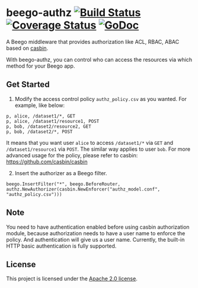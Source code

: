 # beego-authz [![Build Status](https://travis-ci.org/casbin/beego-authz.svg?branch=master)](https://travis-ci.org/casbin/beego-authz) [![Coverage Status](https://coveralls.io/repos/github/casbin/beego-authz/badge.svg?branch=master)](https://coveralls.io/github/casbin/beego-authz?branch=master) [![GoDoc](https://godoc.org/github.com/casbin/beego-authz?status.svg)](https://godoc.org/github.com/casbin/beego-authz)
A Beego middleware that provides authorization like ACL, RBAC, ABAC based on [casbin](https://github.com/casbin/casbin).

With beego-authz, you can control who can access the resources via which method for your Beego app.

## Get Started

1. Modify the access control policy ``authz_policy.csv`` as you wanted. For example, like below:

```csv
p, alice, /dataset1/*, GET
p, alice, /dataset1/resource1, POST
p, bob, /dataset2/resource2, GET
p, bob, /dataset2/*, POST
```

It means that you want user ``alice`` to access ``/dataset1/*`` via ``GET`` and ``/dataset1/resource1`` via ``POST``. The similar way applies to user ``bob``. For more advanced usage for the policy, please refer to casbin: https://github.com/casbin/casbin

2. Insert the authorizer as a Beego filter.

```golang
beego.InsertFilter("*", beego.BeforeRouter, authz.NewAuthorizer(casbin.NewEnforcer("authz_model.conf", "authz_policy.csv")))
```

## Note

You need to have authentication enabled before using casbin authorization module, because authorization needs to have a user name to enforce the policy. And authentication will give us a user name. Currently, the built-in HTTP basic authentication is fully supported.

## License

This project is licensed under the [Apache 2.0 license](https://github.com/casbin/beego-authz/blob/master/LICENSE).

